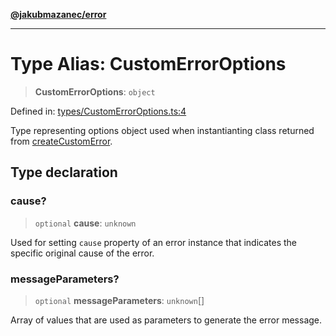 [**@jakubmazanec/error**](../README.md)

---

# Type Alias: CustomErrorOptions

> **CustomErrorOptions**: `object`

Defined in:
[types/CustomErrorOptions.ts:4](https://github.com/jakubmazanec/tools/blob/76a9140b954a789a6120dd2126b179ec0180d7e9/packages/error/source/types/CustomErrorOptions.ts#L4)

Type representing options object used when instantianting class returned from
[createCustomError](../functions/createCustomError.md).

## Type declaration

### cause?

> `optional` **cause**: `unknown`

Used for setting `cause` property of an error instance that indicates the specific original cause of
the error.

### messageParameters?

> `optional` **messageParameters**: `unknown`[]

Array of values that are used as parameters to generate the error message.
